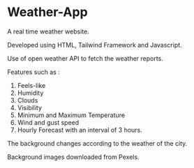 # Weather-App

A real time weather website.

Developed using HTML, Tailwind Framework and Javascript.

Use of open weather API to fetch the weather reports.

Features such as :
1. Feels-like
2. Humidity
3. Clouds
4. Visibility
5. Minimum and Maximum Temperature
6. Wind and gust speed
7. Hourly Forecast with an interval of 3 hours.

The background changes according to the weather of the city.

Background images downloaded from Pexels.
